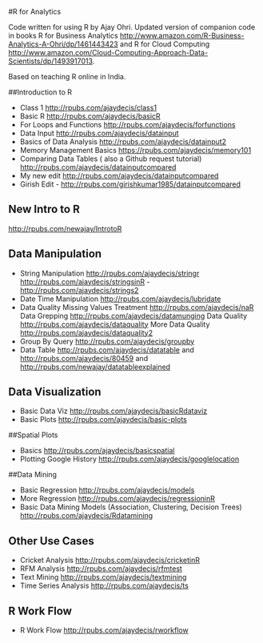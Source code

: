 #R for Analytics

Code written for using R by Ajay Ohri. 
Updated version of companion code in books 
R for Business Analytics http://www.amazon.com/R-Business-Analytics-A-Ohri/dp/1461443423 and 
R for Cloud Computing http://www.amazon.com/Cloud-Computing-Approach-Data-Scientists/dp/1493917013.

Based on teaching R online in India. 

##Introduction to R
- Class 1 http://rpubs.com/ajaydecis/class1
- Basic R http://rpubs.com/ajaydecis/basicR
- For Loops and Functions http://rpubs.com/ajaydecis/forfunctions
- Data Input http://rpubs.com/ajaydecis/datainput 
- Basics of Data Analysis  http://rpubs.com/ajaydecis/datainput2
-  Memory Management Basics https://rpubs.com/ajaydecis/memory101
-  Comparing Data Tables ( also a Github request tutorial) http://rpubs.com/ajaydecis/datainputcompared
-  My new edit http://rpubs.com/ajaydecis/datainputcompared
-  Girish Edit - http://rpubs.com/girishkumar1985/datainputcompared

## New Intro to R 
http://rpubs.com/newajay/IntrotoR


## Data Manipulation
-   String Manipulation 
http://rpubs.com/ajaydecis/stringr
http://rpubs.com/ajaydecis/stringsinR
-http://rpubs.com/ajaydecis/strings2
-   Date Time Manipulation
http://rpubs.com/ajaydecis/lubridate
-   Data Quality 
Missing Values Treatment http://rpubs.com/ajaydecis/naR
Data Grepping http://rpubs.com/ajaydecis/datamunging
Data Quality http://rpubs.com/ajaydecis/dataquality
More Data Quality http://rpubs.com/ajaydecis/dataquality2
-   Group By Query http://rpubs.com/ajaydecis/groupby
-   Data Table http://rpubs.com/ajaydecis/datatable and http://rpubs.com/ajaydecis/80459 and http://rpubs.com/newajay/datatableexplained

## Data Visualization
-   Basic Data Viz http://rpubs.com/ajaydecis/basicRdataviz
-   Basic Plots http://rpubs.com/ajaydecis/basic-plots

##Spatial Plots
 -  Basics http://rpubs.com/ajaydecis/basicspatial
 -  Plotting Google History http://rpubs.com/ajaydecis/googlelocation

##Data Mining
-  Basic Regression http://rpubs.com/ajaydecis/models
-  More Regression http://rpubs.com/ajaydecis/regressioninR
-  Basic Data Mining Models (Association, Clustering, Decision Trees) http://rpubs.com/ajaydecis/Rdatamining

## Other Use Cases
-  Cricket Analysis http://rpubs.com/ajaydecis/cricketinR
-  RFM Analysis http://rpubs.com/ajaydecis/rfmtest
-  Text Mining http://rpubs.com/ajaydecis/textmining
-  Time Series Analysis http://rpubs.com/ajaydecis/ts


## R Work Flow 
- R Work Flow http://rpubs.com/ajaydecis/rworkflow

